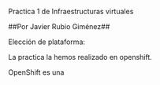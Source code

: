 Practica 1 de Infraestructuras virtuales

##Por Javier Rubio Giménez##

Elección de plataforma:

La practica la hemos realizado en openshift.

OpenShift es una 
